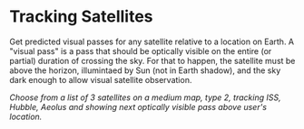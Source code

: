 <h1>
 Tracking Satellites
</h1>
<p>
  Get predicted visual passes for any satellite relative to a location on Earth. A "visual pass" is a pass that should be optically visible on the entire (or partial) duration of crossing the sky. For that to happen, the satellite must be above the horizon, illumintaed by Sun (not in Earth shadow), and the sky dark enough to allow visual satellite observation.
</p>
<p>
  <i>
    Choose from a list of 3 satellites on a medium map, type 2, tracking ISS, Hubble, Aeolus and showing next optically visible pass above user's location.
  </i>
</p>
<div>
  <script>
  var norad_n2yo = '25544|ISS,43600|Aeolus,20580|HST';
  var size_n2yo = 'medium';
  var allpasses_n2yo = '0';
  var map_n2yo = '2';
  </script>
  <script type="text/javascript" src="https://www.n2yo.com/js/widget-tracker.js"></script>
</div>
